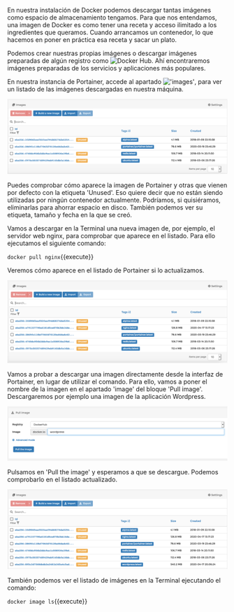 En nuestra instalación de Docker podemos descargar tantas imágenes como espacio de almacenamiento tengamos. Para que nos entendamos, una imagen de Docker es como tener una receta y acceso ilimitado a los ingredientes que queramos. Cuando arrancamos un contenedor, lo que hacemos en poner en práctica esa receta y sacar un plato.

Podemos crear nuestras propias imágenes o descargar imágenes preparadas de algún registro como ![Docker Hub](https://hub.docker.com). Ahí encontraremos imágenes preparadas de los servicios y aplicaciones más populares.

En nuestra instancia de Portainer, accede al apartado !['images'](https://[[HOST_SUBDOMAIN]]-9000-[[KATACODA_HOST]].environments.katacoda.com/#/images), para ver un listado de las imágenes descargadas en nuestra máquina.

![Listado de imágenes](https://raw.githubusercontent.com/DavidLMS/katacoda-scenarios/master/portainer/assets/images-portainer.png)

Puedes comprobar cómo aparece la imagen de Portainer y otras que vienen por defecto con la etiqueta 'Unused'. Eso quiere decir que no están siendo utilizadas por ningún contenedor actualmente. Podríamos, si quisiéramos, eliminarlas para ahorrar espacio en disco. También podemos ver su etiqueta, tamaño y fecha en la que se creó.

Vamos a descargar en la Terminal una nueva imagen de, por ejemplo, el servidor web nginx, para comprobar que aparece en el listado. Para ello ejecutamos el siguiente comando:

`docker pull nginx`{{execute}}

Veremos cómo aparece en el listado de Portainer si lo actualizamos.

![Listado de imágenes actualizado](https://raw.githubusercontent.com/DavidLMS/katacoda-scenarios/master/portainer/assets/listado-actualizado-portainer.png)

Vamos a probar a descargar una imagen directamente desde la interfaz de Portainer, en lugar de utilizar el comando. Para ello, vamos a poner el nombre de la imagen en el apartado 'image' del bloque 'Pull image'. Descargaremos por ejemplo una imagen de la aplicación Wordpress.

![Descarga de la imagen de Wordpress](https://raw.githubusercontent.com/DavidLMS/katacoda-scenarios/master/portainer/assets/wordpress-portainer.png)

Pulsamos en 'Pull the image' y esperamos a que se descargue. Podemos comprobarlo en el listado actualizado.

![Listado de imágenes actualizado con Wordpress](https://raw.githubusercontent.com/DavidLMS/katacoda-scenarios/master/portainer/assets/listado-actualizado2-portainer.png)

También podemos ver el listado de imágenes en la Terminal ejecutando el comando:

`docker image ls`{{execute}}